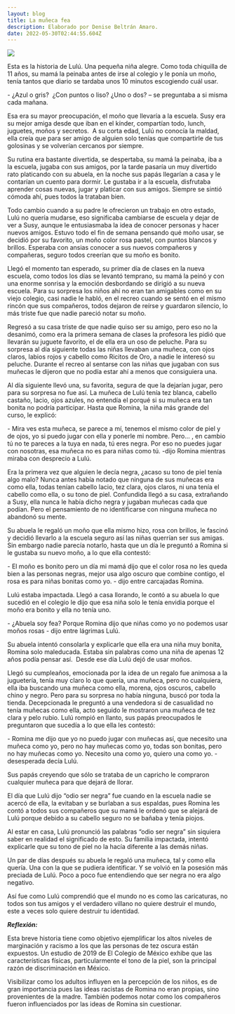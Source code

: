 ```yaml
---
layout: blog
title: La muñeca fea
description: Elaborado por Denise Beltrán Amaro.
date: 2022-05-30T02:44:55.604Z
---
```

![](https://ocdn.eu/pulscms-transforms/1/FeGk9kuTURBXy85NjllMDY2NS02MDE4LTQ1ZjAtOWRlYS1jNGE3NjI0ODlhODcuanBlZ5GTBc0DFM0BvIGhMAE)

<!--StartFragment-->

Esta es la historia de Lulú. Una pequeña niña alegre. Como toda chiquilla de 11 años, su mamá la peinaba antes de irse al colegio y le ponía un moño, tenía tantos que diario se tardaba unos 10 minutos escogiendo cuál usar.

\- ¿Azul o gris?  ¿Con puntos o liso? ¿Uno o dos? – se preguntaba a si misma cada mañana.

Esa era su mayor preocupación, el moño que llevaría a la escuela. Susy era su mejor amiga desde que iban en el kínder, compartían todo, lunch, juguetes, moños y secretos.  A su corta edad, Lulú no conocía la maldad, ella creía que para ser amigo de alguien solo tenías que compartirle de tus golosinas y se volverían cercanos por siempre.

Su rutina era bastante divertida, se despertaba, su mamá la peinaba, iba a la escuela, jugaba con sus amigos, por la tarde pasaría un muy divertido rato platicando con su abuela, en la noche sus papás llegarían a casa y le contarían un cuento para dormir. Le gustaba ir a la escuela, disfrutaba aprender cosas nuevas, jugar y platicar con sus amigos. Siempre se sintió cómoda ahí, pues todos la trataban bien.

Todo cambio cuando a su padre le ofrecieron un trabajo en otro estado, Lulú no quería mudarse, eso significaba cambiarse de escuela y dejar de ver a Susy, aunque le entusiasmaba la idea de conocer personas y hacer nuevos amigos. Estuvo todo el fin de semana pensando qué moño usar, se decidió por su favorito, un moño color rosa pastel, con puntos blancos y brillos. Esperaba con ansias conocer a sus nuevos compañeros y compañeras, seguro todos creerían que su moño es bonito. 

Llegó el momento tan esperado, su primer día de clases en la nueva escuela, como todos los días se levantó temprano, su mamá la peinó y con una enorme sonrisa y la emoción desbordando se dirigió a su nueva escuela. Para su sorpresa los niños ahí no eran tan amigables como en su viejo colegio, casi nadie le habló, en el recreo cuando se sentó en el mismo rincón que sus compañeros, todos dejaron de reírse y guardaron silencio, lo más triste fue que nadie pareció notar su moño. 

Regresó a su casa triste de que nadie quiso ser su amigo, pero eso no la desanimó, como era la primera semana de clases la profesora les pidió que llevarán su juguete favorito, el de ella era un oso de peluche. Para su sorpresa al día siguiente todas las niñas llevaban una muñeca, con ojos claros, labios rojos y cabello como Ricitos de Oro, a nadie le interesó su peluche. Durante el recreo al sentarse con las niñas que jugaban con sus muñecas le dijeron que no podía estar ahí a menos que consiguiera una. 

Al día siguiente llevó una, su favorita, segura de que la dejarían jugar, pero para su sorpresa no fue así. La muñeca de Lulú tenía tez blanca, cabello castaño, lacio, ojos azules, no entendía el porqué si su muñeca era tan bonita no podría participar. Hasta que Romina, la niña más grande del curso, le explicó:

\- Mira ves esta muñeca, se parece a mí, tenemos el mismo color de piel y de ojos, yo si puedo jugar con ella y ponerle mi nombre. Pero… , en cambio tú no te pareces a la tuya en nada, tú eres negra. Por eso no puedes jugar con nosotras, esa muñeca no es para niñas como tú. -dijo Romina mientras miraba con desprecio a Lulú.

Era la primera vez que alguien le decía negra, ¿acaso su tono de piel tenía algo malo? Nunca antes había notado que ninguna de sus muñecas era como ella, todas tenían cabello lacio, tez clara, ojos claros, ni una tenía el cabello como ella, o su tono de piel. Confundida llegó a su casa, extrañando a Susy, ella nunca le había dicho negra y jugaban muñecas cada que podían. Pero el pensamiento de no identificarse con ninguna muñeca no abandonó su mente.

Su abuela le regaló un moño que ella mismo hizo, rosa con brillos, le fascinó y decidió llevarlo a la escuela seguro así las niñas querrían ser sus amigas. Sin embargo nadie parecía notarlo, hasta que un día le preguntó a Romina si le gustaba su nuevo moño, a lo que ella contestó:

\- El moño es bonito pero un día mi mamá dijo que el color rosa no les queda bien a las personas negras, mejor usa algo oscuro que combine contigo, el rosa es para niñas bonitas como yo. - dijo entre carcajadas Romina.

Lulú estaba impactada. Llegó a casa llorando, le contó a su abuela lo que sucedió en el colegio le dijo que esa niña solo le tenía envidia porque el moño era bonito y ella no tenía uno. 

\- ¿Abuela soy fea? Porque Romina dijo que niñas como yo no podemos usar moños rosas - dijo entre lágrimas Lulú.

Su abuela intentó consolarla y explicarle que ella era una niña muy bonita, Romina solo maleducada. Estaba sin palabras como una niña de apenas 12 años podía pensar así.  Desde ese día Lulú dejó de usar moños.

Llegó su cumpleaños, emocionada por la idea de un regalo fue animosa a la juguetería, tenía muy claro lo que quería, una muñeca, pero no cualquiera, ella iba buscando una muñeca como ella, morena, ojos oscuros, cabello chino y negro. Pero para su sorpresa no había ninguna, buscó por toda la tienda. Decepcionada le preguntó a una vendedora si de casualidad no tenía muñecas como ella, acto seguido le mostraron una muñeca de tez clara y pelo rubio. Lulú rompió en llanto, sus papás preocupados le preguntaron que sucedía a lo que ella les contestó:

\- Romina me dijo que yo no puedo jugar con muñecas así, que necesito una muñeca como yo, pero no hay muñecas como yo, todas son bonitas, pero no hay muñecas como yo. Necesito una como yo, quiero una como yo. - desesperada decía Lulú.

Sus papás creyendo que sólo se trataba de un capricho le compraron cualquier muñeca para que dejará de llorar.

El día que Lulú dijo “odio ser negra” fue cuando en la escuela nadie se acercó de ella, la evitaban y se burlaban a sus espaldas, pues Romina les contó a todos sus compañeros que su mamá le ordenó que se alejará de Lulú porque debido a su cabello seguro no se bañaba y tenía piojos. 

Al estar en casa, Lulú pronunció las palabras “odio ser negra” sin siquiera saber en realidad el significado de esto. Su familia impactada, intentó explicarle que su tono de piel no la hacía diferente a las demás niñas.

Un par de días después su abuela le regaló una muñeca, tal y como ella quería. Una con la que se pudiera identificar. Y se volvió en la posesión más preciada de Lulú. Poco a poco fue entendiendo que ser negra no era algo negativo. 

Así fue como Lulú comprendió que el mundo no es como las caricaturas, no todos son tus amigos y el verdadero villano no quiere destruir el mundo, este a veces solo quiere destruir tu identidad. 

***Reflexión:***

Esta breve historia tiene como objetivo ejemplificar los altos niveles de marginación y racismo a los que las personas de tez oscura están expuestos. Un estudio de 2019 de El Colegio de México exhibe que las características físicas, particularmente el tono de la piel, son la principal razón de discriminación en México. 

Visibilizar como los adultos influyen en la percepción de los niños, es de gran importancia pues las ideas racistas de Romina no eran propias, sino provenientes de la madre. También podemos notar como los compañeros fueron influenciados por las ideas de Romina sin cuestionar.

<!--EndFragment-->